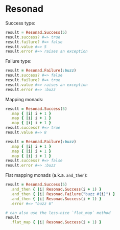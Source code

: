 # Resonad

Success type:

```ruby
result = Resonad.Success(5)
result.success? #=> true
result.failure? #=> false
result.value #=> 5
result.error #=> raises an exception
```

Failure type:

```ruby
result = Resonad.Failure(:buzz)
result.success? #=> false
result.failure? #=> true
result.value #=> raises an exception
result.error #=> :buzz
```

Mapping monads:

```ruby
result = Resonad.Success(5)
  .map { |i| i + 1 }
  .map { |i| i + 1 }
  .map { |i| i + 1 }
result.success? #=> true
result.value #=> 8

result = Resonad.Failure(:buzz)
  .map { |i| i + 1 }
  .map { |i| i + 1 }
  .map { |i| i + 1 }
result.success? #=> false
result.error #=> :buzz
```

Flat mapping monads (a.k.a. `and_then`):

```ruby
result = Resonad.Success(5)
  .and_then { |i| Resonad.Success(i + 1) }
  .and_then { |i| Resonad.Failure("buzz #{i}") }
  .and_then { |i| Resonad.Success(i + 1) }
  .error #=> "buzz 6"

# can also use the less-nice `flat_map` method
result
  .flat_map { |i| Resonad.Success(i + 1) }
```
